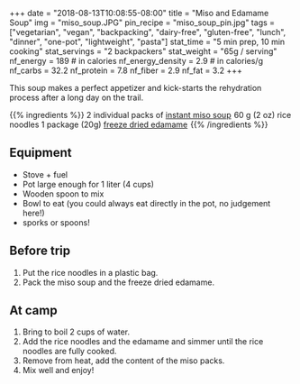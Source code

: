 +++
date = "2018-08-13T10:08:55-08:00"
title = "Miso and Edamame Soup"
img = "miso_soup.JPG"
pin_recipe = "miso_soup_pin.jpg"
tags = ["vegetarian", "vegan", "backpacking", "dairy-free", "gluten-free", "lunch", "dinner", "one-pot", "lightweight", "pasta"]
stat_time = "5 min prep, 10 min cooking"
stat_servings = "2 backpackers"
stat_weight = "65g / serving"
nf_energy = 189 # in calories
nf_energy_density = 2.9 # in calories/g
nf_carbs = 32.2
nf_protein = 7.8
nf_fiber = 2.9
nf_fat = 3.2
+++

This soup makes a perfect appetizer and kick-starts the rehydration process after a long day on the trail.

{{% ingredients %}}
2 individual packs of <a target="_blank" href="https://www.amazon.com/gp/product/B0086XR146/ref=as_li_tl?ie=UTF8&camp=1789&creative=9325&creativeASIN=B0086XR146&linkCode=as2&tag=gourmethiking-20&linkId=8bb0712a3af6e0a9a4cc83d254e7d26d">instant miso soup</a><img src="//ir-na.amazon-adsystem.com/e/ir?t=gourmethiking-20&l=am2&o=1&a=B0086XR146" width="1" height="1" border="0" alt="" style="border:none !important; margin:0px !important;" />
60 g (2 oz) rice noodles
1 package (20g) <a target="_blank" href="https://www.amazon.com/gp/product/B005QZ6SKA/ref=as_li_tl?ie=UTF8&camp=1789&creative=9325&creativeASIN=B005QZ6SKA&linkCode=as2&tag=gourmethiking-20&linkId=ab7eab0e3cc181b77e04fc9fc32fbae0">freeze dried edamame</a><img src="//ir-na.amazon-adsystem.com/e/ir?t=gourmethiking-20&l=am2&o=1&a=B005QZ6SKA" width="1" height="1" border="0" alt="" style="border:none !important; margin:0px !important;" />
{{% /ingredients %}}

## Equipment

- Stove + fuel
- Pot large enough for 1 liter (4 cups)
- Wooden spoon to mix
- Bowl to eat (you could always eat directly in the pot, no judgement here!)
- sporks or spoons!

## Before trip

1. Put the rice noodles in a plastic bag. 
1. Pack the miso soup and the freeze dried edamame.
 
## At camp

1. Bring to boil 2 cups of water.
1. Add the rice noodles and the edamame and simmer until the rice noodles are fully cooked.
1. Remove from heat, add the content of the miso packs. 
1. Mix well and enjoy!

